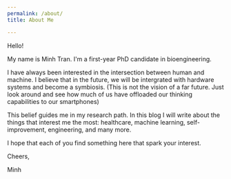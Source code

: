```yaml
---
permalink: /about/
title: About Me

---
```


Hello!

My name is Minh Tran. I'm  a first-year PhD candidate in bioengineering.

I have always been interested in the intersection between human and machine.
I believe that in the future, we will be intergrated with hardware systems and become a symbiosis.
(This is not the vision of a far future. Just look around and see how much of us have offloaded our
thinking capabilities to our smartphones)

This belief guides me in my research path. In this blog I will write about the things that interest me 
the most: healthcare, machine learning, self-improvement, engineering, and many more.

I hope that each of you find something here that spark your interest.

Cheers,

Minh


